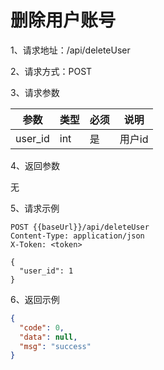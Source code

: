 # 删除用户账号

1、请求地址：/api/deleteUser

2、请求方式：POST

3、请求参数

| 参数  | 类型   | 必须 | 说明 |
| -| - | - | - |
| user_id | int | 是 | 用户id

4、返回参数

无

5、请求示例

```
POST {{baseUrl}}/api/deleteUser
Content-Type: application/json
X-Token: <token>

{
  "user_id": 1
}
```

6、返回示例

```json
{
  "code": 0,
  "data": null,
  "msg": "success"
}
```

